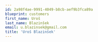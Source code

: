 ```yaml
---
id: 2a98f4ae-9991-4049-b8cb-aef9b3fca89a
blueprint: customers
first_name: Uroš
last_name: Blazinšek
email: u.blazinsek@gmail.com
title: 'Uroš Blazinšek'
---
```

